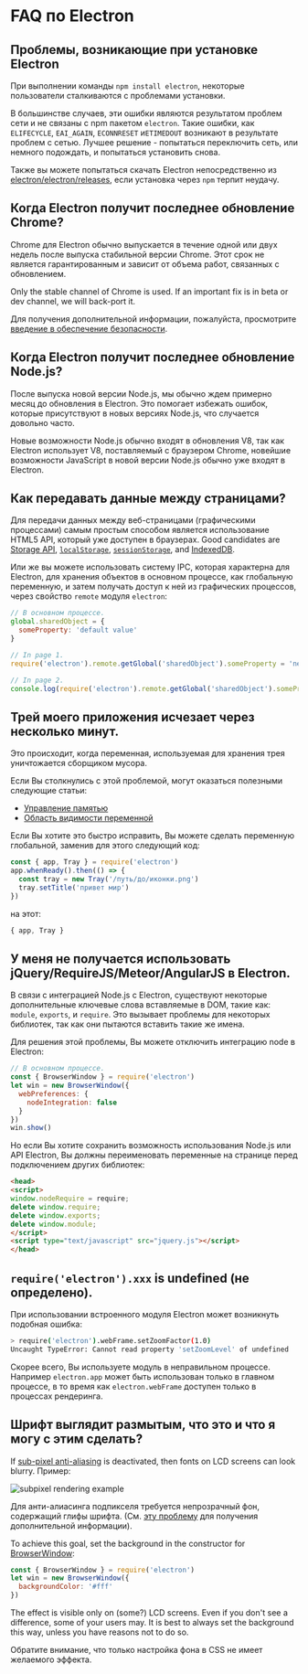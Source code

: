 # FAQ по Electron

## Проблемы, возникающие при установке Electron

При выполнении команды `npm install electron`, некоторые пользователи сталкиваются с проблемами установки.

В большинстве случаев, эти ошибки являются результатом проблем сети и не связаны с npm пакетом `electron`. Такие ошибки, как `ELIFECYCLE`, `EAI_AGAIN`, `ECONNRESET` и`ETIMEDOUT` возникают в результате проблем с сетью. Лучшее решение - попытаться переключить сеть, или немного подождать, и попытаться установить снова.

Также вы можете попытаться скачать Electron непосредственно из [electron/electron/releases](https://github.com/electron/electron/releases), если установка через `npm` терпит неудачу.

## Когда Electron получит последнее обновление Chrome?

Chrome для Electron обычно выпускается в течение одной или двух недель после выпуска стабильной версии Chrome. Этот срок не является гарантированным и зависит от объема работ, связанных с обновлением.

Only the stable channel of Chrome is used. If an important fix is in beta or dev channel, we will back-port it.

Для получения дополнительной информации, пожалуйста, просмотрите [введение в обеспечение безопасности](tutorial/security.md).

## Когда Electron получит последнее обновление Node.js?

После выпуска новой версии Node.js, мы обычно ждем примерно месяц до обновления в Electron. Это помогает избежать ошибок, которые присутствуют в новых версиях Node.js, что случается довольно часто.

Новые возможности Node.js обычно входят в обновления V8, так как Electron использует V8, поставляемый с браузером Chrome, новейшие возможности JavaScript в новой версии Node.js обычно уже входят в Electron.

## Как передавать данные между страницами?

Для передачи данных между веб-страницами (графическими процессами) самым простым способом является использование HTML5 API, который уже доступен в браузерах. Good candidates are [Storage API][storage], [`localStorage`][local-storage], [`sessionStorage`][session-storage], and [IndexedDB][indexed-db].

Или же вы можете использовать систему IPC, которая характерна для Electron, для хранения объектов в основном процессе, как глобальную переменную, и затем получать доступ к ней из графических процессов, через свойство `remote` модуля `electron`:

```javascript
// В основном процессе.
global.sharedObject = {
  someProperty: 'default value'
}
```

```javascript
// In page 1.
require('electron').remote.getGlobal('sharedObject').someProperty = 'new value'
```

```javascript
// In page 2.
console.log(require('electron').remote.getGlobal('sharedObject').someProperty)
```

## Трей моего приложения исчезает через несколько минут.

Это происходит, когда переменная, используемая для хранения трея уничтожается сборщиком мусора.

Если Вы столкнулись с этой проблемой, могут оказаться полезными следующие статьи:

* [Управление памятью][memory-management]
* [Область видимости переменной][variable-scope]

Если Вы хотите это быстро исправить, Вы можете сделать переменную глобальной, заменив для этого следующий код:

```javascript
const { app, Tray } = require('electron')
app.whenReady().then(() => {
  const tray = new Tray('/путь/до/иконки.png')
  tray.setTitle('привет мир')
})
```

на этот:

```javascript
{ app, Tray }
```

## У меня не получается использовать jQuery/RequireJS/Meteor/AngularJS в Electron.

В связи с интеграцией Node.js с Electron, существуют некоторые дополнительные ключевые слова вставляемые в DOM, такие как: `module`, `exports`, и `require`. Это вызывает проблемы для некоторых библиотек, так как они пытаются вставить такие же имена.

Для решения этой проблемы, Вы можете отключить интеграцию node в Electron:

```javascript
// В основном процессе.
const { BrowserWindow } = require('electron')
let win = new BrowserWindow({
  webPreferences: {
    nodeIntegration: false
  }
})
win.show()
```

Но если Вы хотите сохранить возможность использования Node.js или API Electron, Вы должны переименовать переменные на странице перед подключением других библиотек:

```html
<head>
<script>
window.nodeRequire = require;
delete window.require;
delete window.exports;
delete window.module;
</script>
<script type="text/javascript" src="jquery.js"></script>
</head>
```

## `require('electron').xxx` is undefined (не определено).

При использовании встроенного модуля Electron может возникнуть подобная ошибка:

```sh
> require('electron').webFrame.setZoomFactor(1.0)
Uncaught TypeError: Cannot read property 'setZoomLevel' of undefined
```

Скорее всего, Вы используете модуль в неправильном процессе. Например `electron.app` может быть использован только в главном процессе, в то время как `electron.webFrame` доступен только в процессах рендеринга.

## Шрифт выглядит размытым, что это и что я могу с этим сделать?

If [sub-pixel anti-aliasing](http://alienryderflex.com/sub_pixel/) is deactivated, then fonts on LCD screens can look blurry. Пример:

![subpixel rendering example][]

Для анти-алиасинга подпикселя требуется непрозрачный фон, содержащий глифы шрифта. (См. [эту проблему](https://github.com/electron/electron/issues/6344#issuecomment-420371918) для получения дополнительной информации).

To achieve this goal, set the background in the constructor for [BrowserWindow][browser-window]:

```javascript
const { BrowserWindow } = require('electron')
let win = new BrowserWindow({
  backgroundColor: '#fff'
})
```

The effect is visible only on (some?) LCD screens. Even if you don't see a difference, some of your users may. It is best to always set the background this way, unless you have reasons not to do so.

Обратите внимание, что только настройка фона в CSS не имеет желаемого эффекта.

[memory-management]: https://developer.mozilla.org/en-US/docs/Web/JavaScript/Memory_Management
[variable-scope]: https://msdn.microsoft.com/library/bzt2dkta(v=vs.94).aspx
[storage]: https://developer.mozilla.org/en-US/docs/Web/API/Storage
[local-storage]: https://developer.mozilla.org/en-US/docs/Web/API/Window/localStorage
[session-storage]: https://developer.mozilla.org/en-US/docs/Web/API/Window/sessionStorage
[indexed-db]: https://developer.mozilla.org/en-US/docs/Web/API/IndexedDB_API
[browser-window]: api/browser-window.md
[subpixel rendering example]: images/subpixel-rendering-screenshot.gif
